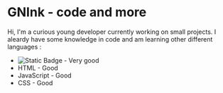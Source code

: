 # GNInk - code and more

Hi, I'm a curious young developer currently working on small projects.
I aleardy have some knowledge in code and am learning other different languages :
 - ![Static Badge](https://img.shields.io/badge/Language-Python-blue) - Very good
 - HTML - Good
 - JavaScript - Good
 - CSS - Good

